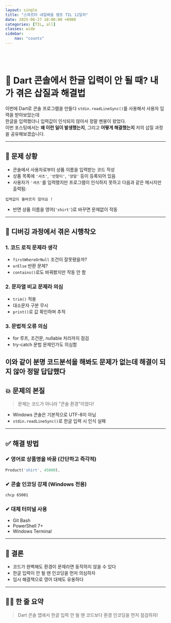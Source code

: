 ```yaml
---
layout: single
title: "스파르타 내일배움 캠프 TIL 12일차"
date: 2025-06-27 10:00:00 +0900
categories: [TIL, all]
classes: wide
sidebar:
    nav: "counts"
---
```

<br><br>

# 🧨 Dart 콘솔에서 한글 입력이 안 될 때? 내가 겪은 삽질과 해결법

이번에 Dart로 콘솔 프로그램을 만들다 `stdin.readLineSync()`를 사용해서 사용자 입력을 받아보았는데  
한글을 입력했더니 입력값이 인식되지 않아서 정말 멘붕이 왔었다.  
이번 포스팅에서는 **왜 이런 일이 발생했는지**, 그리고 **어떻게 해결했는지** 저의 삽질 과정을 공유해보겠습니다.

---

## 🤔 문제 상황

- 콘솔에서 사용자로부터 상품 이름을 입력받는 코드 작성
- 상품 목록에 `'셔츠'`, `'반팔티'`, `'양말'` 등이 등록되어 있음
- 사용자가 `'셔츠'`를 입력했지만 프로그램이 인식하지 못하고 다음과 같은 메시지만 출력됨:

```
입력값이 올바르지 않아요 !
```

- 반면 상품 이름을 영어(`'shirt'`)로 바꾸면 문제없이 작동

---

## 🧪 디버깅 과정에서 겪은 시행착오

### 1. 코드 로직 문제라 생각
- `firstWhereOrNull` 조건이 잘못됐을까?
- `orElse` 반환 문제?
- `contains()`로도 바꿔봤지만 작동 안 함

### 2. 문자열 비교 문제라 의심
- `trim()` 적용
- 대소문자 구분 무시
- `print()`로 값 확인하며 추적

### 3. 문법적 오류 의심
- for 루프, 조건문, nullable 처리까지 점검
- try-catch 문법 문제인가도 의심함

이와 같이 분명 코드분석을 해봐도 문제가 없는데 해결이 되지 않아 정말 답답했다
---

## 💥 문제의 본질

> 문제는 코드가 아니라 "콘솔 환경"이었다!

- Windows 콘솔은 기본적으로 UTF-8이 아님
- `stdin.readLineSync()`로 한글 입력 시 인식 실패

---

## ✅ 해결 방법

### ✔ 영어로 상품명을 바꿈 (간단하고 즉각적)
```dart
Product('shirt', 45000),
```

### ✔ 콘솔 인코딩 강제 (Windows 전용)
```bash
chcp 65001
```

### ✔ 대체 터미널 사용
- Git Bash
- PowerShell 7+
- Windows Terminal

---

## 📌 결론

- 코드가 완벽해도 환경이 문제라면 동작하지 않을 수 있다
- 한글 입력이 안 될 땐 인코딩을 먼저 의심하자
- 임시 해결책으로 영어 대체도 유용하다

---

## 🙋‍♂️ 한 줄 요약

> Dart 콘솔 앱에서 한글 입력 안 될 땐 코드보다 환경 인코딩을 먼저 점검하자!
